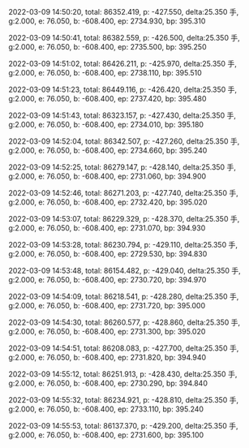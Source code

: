 2022-03-09 14:50:20, total: 86352.419, p: -427.550, delta:25.350 手, g:2.000, e: 76.050, b: -608.400, ep: 2734.930, bp: 395.310

2022-03-09 14:50:41, total: 86382.559, p: -426.500, delta:25.350 手, g:2.000, e: 76.050, b: -608.400, ep: 2735.500, bp: 395.250

2022-03-09 14:51:02, total: 86426.211, p: -425.970, delta:25.350 手, g:2.000, e: 76.050, b: -608.400, ep: 2738.110, bp: 395.510

2022-03-09 14:51:23, total: 86449.116, p: -426.420, delta:25.350 手, g:2.000, e: 76.050, b: -608.400, ep: 2737.420, bp: 395.480

2022-03-09 14:51:43, total: 86323.157, p: -427.430, delta:25.350 手, g:2.000, e: 76.050, b: -608.400, ep: 2734.010, bp: 395.180

2022-03-09 14:52:04, total: 86342.507, p: -427.260, delta:25.350 手, g:2.000, e: 76.050, b: -608.400, ep: 2734.660, bp: 395.240

2022-03-09 14:52:25, total: 86279.147, p: -428.140, delta:25.350 手, g:2.000, e: 76.050, b: -608.400, ep: 2731.060, bp: 394.900

2022-03-09 14:52:46, total: 86271.203, p: -427.740, delta:25.350 手, g:2.000, e: 76.050, b: -608.400, ep: 2732.420, bp: 395.020

2022-03-09 14:53:07, total: 86229.329, p: -428.370, delta:25.350 手, g:2.000, e: 76.050, b: -608.400, ep: 2731.070, bp: 394.930

2022-03-09 14:53:28, total: 86230.794, p: -429.110, delta:25.350 手, g:2.000, e: 76.050, b: -608.400, ep: 2729.530, bp: 394.830

2022-03-09 14:53:48, total: 86154.482, p: -429.040, delta:25.350 手, g:2.000, e: 76.050, b: -608.400, ep: 2730.720, bp: 394.970

2022-03-09 14:54:09, total: 86218.541, p: -428.280, delta:25.350 手, g:2.000, e: 76.050, b: -608.400, ep: 2731.720, bp: 395.000

2022-03-09 14:54:30, total: 86260.577, p: -428.860, delta:25.350 手, g:2.000, e: 76.050, b: -608.400, ep: 2731.300, bp: 395.020

2022-03-09 14:54:51, total: 86208.083, p: -427.700, delta:25.350 手, g:2.000, e: 76.050, b: -608.400, ep: 2731.820, bp: 394.940

2022-03-09 14:55:12, total: 86251.913, p: -428.430, delta:25.350 手, g:2.000, e: 76.050, b: -608.400, ep: 2730.290, bp: 394.840

2022-03-09 14:55:32, total: 86234.921, p: -428.810, delta:25.350 手, g:2.000, e: 76.050, b: -608.400, ep: 2733.110, bp: 395.240

2022-03-09 14:55:53, total: 86137.370, p: -429.200, delta:25.350 手, g:2.000, e: 76.050, b: -608.400, ep: 2731.600, bp: 395.100
